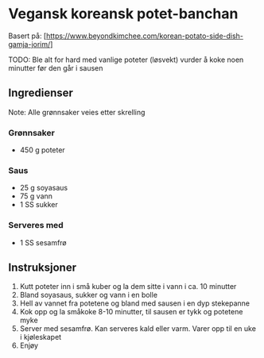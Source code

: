# Vegansk koreansk potet-banchan
Basert på: [https://www.beyondkimchee.com/korean-potato-side-dish-gamja-jorim/]

TODO: Ble alt for hard med vanlige poteter (løsvekt) vurder å koke noen minutter før den går i sausen

## Ingredienser
Note: Alle grønnsaker veies etter skrelling

### Grønnsaker
* 450 g poteter

### Saus
* 25 g soyasaus
* 75 g vann
* 1 SS sukker

### Serveres med
* 1 SS sesamfrø

## Instruksjoner
1. Kutt poteter inn i små kuber og la dem sitte i vann i ca. 10 minutter
2. Bland soyasaus, sukker og vann i en bolle
3. Hell av vannet fra potetene og bland med sausen i en dyp stekepanne
4. Kok opp og la småkoke 8-10 minutter, til sausen er tykk og potetene myke
5. Server med sesamfrø. Kan serveres kald eller varm. Varer opp til en uke i kjøleskapet
6. Enjøy
